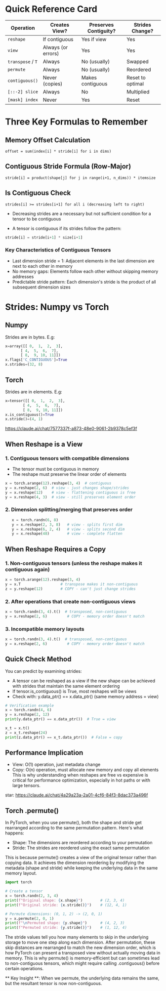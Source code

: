 # Quick Reference Card

| Operation       | Creates View?        | Preserves Contiguity? | Strides Change?   |
|-----------------|----------------------|-----------------------|-------------------|
| `reshape`       | If contiguous        | Yes if view           | Yes               |
| `view`          | Always (or errors)   | Yes                   | Yes               |
| `transpose` / `T` | Always             | No (usually)          | Swapped           |
| `permute`       | Always               | No (usually)          | Reordered         |
| `contiguous()`  | Never (copies)       | Makes contiguous      | Reset to optimal  |
| `[::-2] slice`  | Always               | No                    | Multiplied        |
| `[mask] index`  | Never                | Yes                   | Reset             |


# Three Key Formulas to Remember

## Memory Offset Calculation
```
offset = sum(index[i] * stride[i] for i in dims)
```

## Contiguous Stride Formula (Row-Major)
```
stride[i] = product(shape[j] for j in range(i+1, n_dims)) * itemsize
```

## Is Contiguous Check
```
strides[i] >= strides[i+1] for all i (decreasing left to right)
```
- Decreasing strides are a necessary but not sufficient condition for a tensor to be contiguous

- A tensor is contiguous if its strides follow the pattern:
```python
stride[i] = stride[i+1] * size[i+1]
```

### Key Characteristics of Contiguous Tensors

- Last dimension stride = 1: Adjacent elements in the last dimension are next to each other in memory
- No memory gaps: Elements follow each other without skipping memory addresses
- Predictable stride pattern: Each dimension's stride is the product of all subsequent dimension sizes



# Strides: Numpy vs Torch

## Numpy
Strides are in bytes.
E.g: 
```python
x=array([[ 0,  1,  2,  3],
       [ 4,  5,  6,  7],
       [ 8,  9, 10, 11]])
x.flags['C_CONTIGUOUS']=True
x.strides=(32, 8)
```

## Torch
Strides are in elements.
E.g: 
```python
x=tensor([[ 0,  1,  2,  3],
        [ 4,  5,  6,  7],
        [ 8,  9, 10, 11]])
x.is_contiguous()=True
x.stride()=(4, 1)
```

https://claude.ai/chat/7577337f-a873-48e0-9061-2b9378c5ef3f

## When Reshape is a View
### 1. Contiguous tensors with compatible dimensions

- The tensor must be contiguous in memory
- The reshape must preserve the linear order of elements
```python
x = torch.arange(12).reshape(3, 4)  # contiguous
y = x.reshape(2, 6)  # view - just changes shape/strides
y = x.reshape(12)    # view - flattening contiguous is free
y = x.reshape(4, 3)  # view - still preserves element order
```

### 2. Dimension splitting/merging that preserves order
```python
   x = torch.randn(6, 8)
   y = x.reshape(2, 3, 8)   # view - splits first dim
   y = x.reshape(6, 2, 4)   # view - splits second dim
   y = x.reshape(48)        # view - complete flatten
```

## When Reshape Requires a Copy
### 1. Non-contiguous tensors (unless the reshape makes it contiguous again)
```python
x = torch.arange(12).reshape(3, 4)
y = x.T                  # transpose makes it non-contiguous
z = y.reshape(12)        # COPY - can't just change strides
```

### 2. After operations that create non-contiguous views
```python
x = torch.randn(3, 4).t()  # transposed, non-contiguous
y = x.reshape(2, 6)         # COPY - memory order doesn't match
```

### 3. Incompatible memory layouts
```python
x = torch.randn(3, 4).t()  # transposed, non-contiguous
y = x.reshape(2, 6)         # COPY - memory order doesn't match
```

## Quick Check Method
You can predict by examining strides:

- A tensor can be reshaped as a view if the new shape can be achieved with strides that maintain the same element ordering
- If tensor.is_contiguous() is True, most reshapes will be views
- Check with: y.data_ptr() == x.data_ptr() (same memory address = view)

```python
# Verification example
x = torch.randn(4, 6)
y = x.reshape(2, 12)
print(y.data_ptr() == x.data_ptr())  # True = view

x_t = x.t()
z = x_t.reshape(24)  
print(z.data_ptr() == x_t.data_ptr())  # False = copy
```

## Performance Implication
- View: O(1) operation, just metadata change
- Copy: O(n) operation, must allocate new memory and copy all elements
This is why understanding when reshapes are free vs expensive is critical for performance optimization, especially in hot paths or with large tensors.


star: https://claude.ai/chat/4a29a23a-2a01-4cf6-84f3-8dac373a496f

## Torch .permute()

In PyTorch, when you use permute(), both the shape and stride get rearranged according to the same permutation pattern.
Here's what happens:

- Shape: The dimensions are reordered according to your permutation
- Stride: The strides are reordered using the exact same permutation

This is because permute() creates a view of the original tensor rather than copying data. It achieves the dimension reordering by modifying the metadata (shape and stride) while keeping the underlying data in the same memory layout.

```python
import torch

# Create a tensor
x = torch.randn(2, 3, 4)
print(f"Original shape: {x.shape}")        # (2, 3, 4)
print(f"Original stride: {x.stride()}")    # (12, 4, 1)

# Permute dimensions: (0, 1, 2) -> (2, 0, 1)
y = x.permute(2, 0, 1)
print(f"\nPermuted shape: {y.shape}")      # (4, 2, 3)
print(f"Permuted stride: {y.stride()}")    # (1, 12, 4)
```

The stride values tell you how many elements to skip in the underlying storage to move one step along each dimension. After permutation, these skip distances are rearranged to match the new dimension order, which is how PyTorch can present a transposed view without actually moving data in memory.
This is why permute() is memory-efficient but can sometimes lead to non-contiguous tensors, which might require calling .contiguous() before certain operations.

** Key Insight **: When we permute, the underlying data remains the same, but the resultant tensor is now non-contiguous.




















